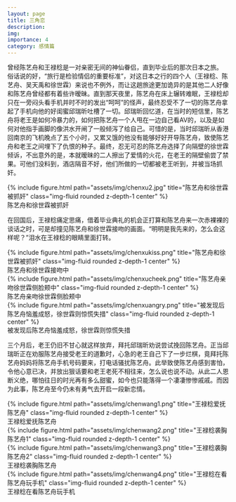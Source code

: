 ```yaml
---
layout: page
title: 三角恋
description:
img:
importance: 4
category: 感情篇
---
```


曾经陈艺舟和王禄稔是一对亲密无间的神仙眷侣，直到毕业后的那次日本之旅。
俗话说的好，“旅行是检验情侣的重要标准”，对这日本之行的四个人（王禄稔、陈艺舟、吴天禹和徐世霖）来说也不例外，而让这趟旅途更加诡异的是其他二人好像和陈艺舟曾经都有着些许暧昧。直到那天夜里，陈艺舟在床上辗转难眠，王禄稔却只在一旁闷头看手机并时不时的发出“呵呵”的怪声，最终忍受不了一切的陈艺舟拿起了手机向他的好闺蜜邱瑞昕吐槽了一切。邱瑞昕回忆道，在当时的短信里，陈艺舟将老王是如何冷暴力的，如何把陈艺舟一个人甩在一边自己看AV的，以及是如何对他指手画脚的像洪水开闸了一般倾泻了给自己。可惜的是，当时邱瑞昕从香港回南京的飞机晚点了五个小时，又累又饿的他没有能够好好开导陈艺舟，致使陈艺舟和老王之间埋下了仇恨的种子。最终，忍无可忍的陈艺舟选择了向隔壁的徐世霖倾诉，不出意外的是，本就暧昧的二人擦出了爱情的火花，在老王的隔壁偷尝了禁果。可他们没料到，酒店隔音不好，他们所做的一切都被老王听到，并被当场抓奸。
<div class="row">
    <div class="col-sm mt-3 mt-md-0">
    </div>
    <div class="col-sm mt-3 mt-md-0">
        {% include figure.html path="assets/img/chenxu2.jpg" title="陈艺舟和徐世霖被抓奸" class="img-fluid rounded z-depth-1 center" %}
    </div>
    <div class="col-sm mt-3 mt-md-0">
    </div>
</div>
<div class="caption">
    陈艺舟和徐世霖被抓奸
</div>

在回国后，王禄稔痛定思痛，借着毕业典礼的机会正打算和陈艺舟来一次赤裸裸的谈话之时，可是却撞见陈艺舟和徐世霖接吻的画面。“明明是我先来的，怎么会这样呢？”泪水在王禄稔的眼睛里面打转。
<div class="row">
    <div class="col-sm mt-3 mt-md-0">
    </div>
    <div class="col-sm mt-3 mt-md-0">
        {% include figure.html path="assets/img/chenxukiss.png" title="陈艺舟和徐世霖被抓奸" class="img-fluid rounded z-depth-1 center" %}
    </div>
    <div class="col-sm mt-3 mt-md-0">
    </div>
</div>
<div class="caption">
    陈艺舟和徐世霖接吻中
</div>

<div class="row">
    <div class="col-sm mt-3 mt-md-0">
    </div>
    <div class="col-sm mt-3 mt-md-0">
        {% include figure.html path="assets/img/chenxucheek.png" title="陈艺舟亲吻徐世霖侧脸颊中" class="img-fluid rounded z-depth-1 center" %}
    </div>
    <div class="col-sm mt-3 mt-md-0">
    </div>
</div>
<div class="caption">
    陈艺舟亲吻徐世霖侧脸颊中
</div>
<div class="row">
    <div class="col-sm mt-3 mt-md-0">
    </div>
    <div class="col-sm mt-3 mt-md-0">
        {% include figure.html path="assets/img/chenxuangry.png" title="被发现后陈艺舟恼羞成怒，徐世霖则惊慌失措" class="img-fluid rounded z-depth-1 center" %}
    </div>
    <div class="col-sm mt-3 mt-md-0">
    </div>
</div>
<div class="caption">
    被发现后陈艺舟恼羞成怒，徐世霖则惊慌失措
</div>

三个月后，老王仍旧不甘心就这样放弃，拜托邱瑞昕劝说尝试挽回陈艺舟。正当邱瑞昕正在劝服陈艺舟接受老王的道歉时，心急的老王自己下了一步烂棋，竟拜托陈艺舟妈妈将陈艺舟手机号码要来，打电话骚扰陈艺舟。此举致使陈艺舟感到害怕，令他心意已决，并放出狠话要和老王老死不相往来，怎么说也说不动。从此二人恩断义绝，哪怕往日的时光再有多么甜蜜，如今也只能落得一个凄凄惨惨戚戚。而因为此事，陈艺舟至今仍未有勇气去开启一段新恋情。

<div class="row">
    <div class="col-sm mt-3 mt-md-0">
    </div>
    <div class="col-sm mt-3 mt-md-0">
        {% include figure.html path="assets/img/chenwang1.png" title="王禄稔爱抚陈艺舟" class="img-fluid rounded z-depth-1 center" %}
    </div>
    <div class="col-sm mt-3 mt-md-0">
    </div>
</div>
<div class="caption">
    王禄稔爱抚陈艺舟
</div>
<div class="row">
    <div class="col-sm mt-3 mt-md-0">
    </div>
    <div class="col-sm mt-3 mt-md-0">
        {% include figure.html path="assets/img/chenwang2.png" title="王禄稔袭胸陈艺舟1" class="img-fluid rounded z-depth-1 center" %}
    </div>
    <div class="col-sm mt-3 mt-md-0">
        {% include figure.html path="assets/img/chenwang3.png" title="王禄稔袭胸陈艺舟2" class="img-fluid rounded z-depth-1 center" %}
    </div>
    <div class="col-sm mt-3 mt-md-0">
    </div>
</div>
<div class="caption">
    王禄稔袭胸陈艺舟
</div>

<div class="row">
    <div class="col-sm mt-3 mt-md-0">
    </div>
    <div class="col-sm mt-3 mt-md-0">
        {% include figure.html path="assets/img/chenwang4.png" title="王禄稔在看陈艺舟玩手机" class="img-fluid rounded z-depth-1 center" %}
    </div>
    <div class="col-sm mt-3 mt-md-0">
    </div>
</div>
<div class="caption">
    王禄稔在看陈艺舟玩手机
</div>

